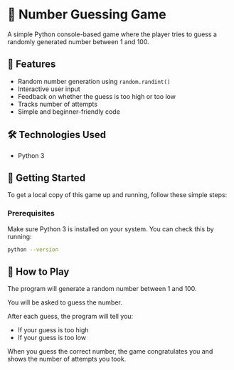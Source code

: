 # 🎯 Number Guessing Game

A simple Python console-based game where the player tries to guess a randomly generated number between 1 and 100.

## 📌 Features

- Random number generation using `random.randint()`
- Interactive user input
- Feedback on whether the guess is too high or too low
- Tracks number of attempts
- Simple and beginner-friendly code

## 🛠️ Technologies Used

- Python 3

## 🚀 Getting Started

To get a local copy of this game up and running, follow these simple steps:

### Prerequisites

Make sure Python 3 is installed on your system. You can check this by running:

```bash
python --version
```

## 📖 How to Play
The program will generate a random number between 1 and 100.

You will be asked to guess the number.

After each guess, the program will tell you:

- If your guess is too high  
- If your guess is too low  

When you guess the correct number, the game congratulates you and shows the number of attempts you took.
